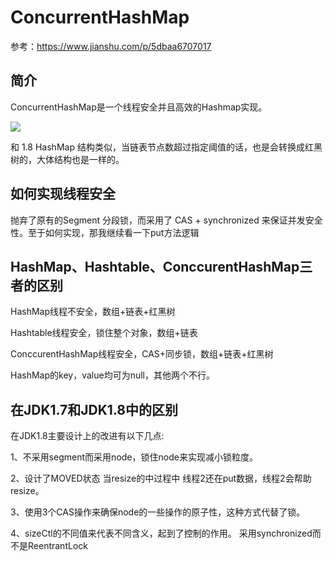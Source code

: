 # ConcurrentHashMap

参考：https://www.jianshu.com/p/5dbaa6707017

## 简介

ConcurrentHashMap是一个线程安全并且高效的Hashmap实现。

![](../Images/3.png)

和 1.8 HashMap 结构类似，当链表节点数超过指定阈值的话，也是会转换成红黑树的，大体结构也是一样的。

## 如何实现线程安全

抛弃了原有的Segment 分段锁，而采用了 CAS + synchronized 来保证并发安全性。至于如何实现，那我继续看一下put方法逻辑

## HashMap、Hashtable、ConccurentHashMap三者的区别

HashMap线程不安全，数组+链表+红黑树

Hashtable线程安全，锁住整个对象，数组+链表

ConccurentHashMap线程安全，CAS+同步锁，数组+链表+红黑树

HashMap的key，value均可为null，其他两个不行。

## 在JDK1.7和JDK1.8中的区别

在JDK1.8主要设计上的改进有以下几点:

1、不采用segment而采用node，锁住node来实现减小锁粒度。

2、设计了MOVED状态 当resize的中过程中 线程2还在put数据，线程2会帮助resize。

3、使用3个CAS操作来确保node的一些操作的原子性，这种方式代替了锁。

4、sizeCtl的不同值来代表不同含义，起到了控制的作用。
采用synchronized而不是ReentrantLock



